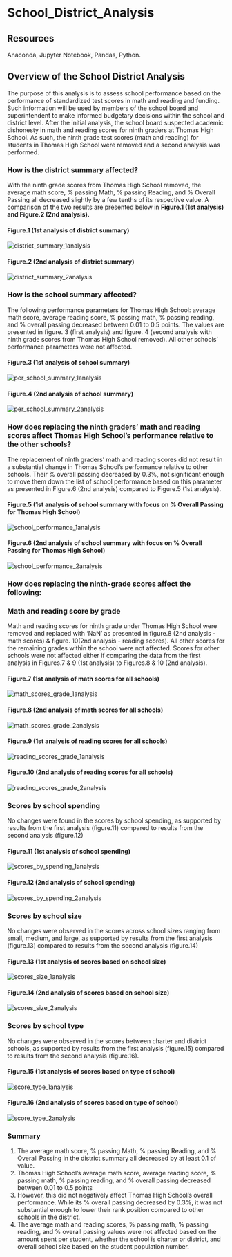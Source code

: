 # School_District_Analysis
## Resources
Anaconda, Jupyter Notebook, Pandas, Python.
## Overview of the School District Analysis
The purpose of this analysis is to assess school performance based on the performance of standardized test scores in math and reading and funding. Such information will be used by members of the school board and superintendent to make informed budgetary decisions within the school and district level.
After the initial analysis, the school board suspected academic dishonesty in math and reading scores for ninth graders at Thomas High School. As such, the ninth grade test scores (math and reading) for students in Thomas High School were removed and a second analysis was performed.

### How is the district summary affected?
With the ninth grade scores from Thomas High School removed, the average math score, % passing Math, % passing Reading, and % Overall Passing all decreased slightly by a few tenths of its respective value. A comparison of the two results are presented below in **Figure.1 (1st analysis) and Figure.2 (2nd analysis).**
#### Figure.1 (1st analysis of district summary)

![district_summary_1analysis](district_summary_1analysis.png)

#### Figure.2 (2nd analysis of district summary)

![district_summary_2analysis](district_summary_2analysis.png)

### How is the school summary affected?
The following performance parameters for Thomas High School:  average math score, average reading score, % passing math, % passing reading, and % overall passing decreased between 0.01 to 0.5 points. The values are presented in figure. 3 (first analysis) and figure. 4 (second analysis with ninth grade scores from Thomas High School removed). All other schools’ performance parameters were not affected.
#### Figure.3 (1st analysis of school summary)

![per_school_summary_1analysis](per_school_summary_1analysis.png)

#### Figure.4 (2nd analysis of school summary)

![per_school_summary_2analysis](per_school_summary_2analysis.png)

### How does replacing the ninth graders’ math and reading scores affect Thomas High School’s performance relative to the other schools?
The replacement of ninth graders’ math and reading scores did not result in a substantial change in Thomas School’s performance relative to other schools. Their % overall passing decreased by 0.3%, not significant enough to move them down the list of school performance based on this parameter as presented in Figure.6 (2nd analysis) compared to Figure.5 (1st analysis).

#### Figure.5 (1st analysis of school summary with focus on % Overall Passing for Thomas High School)

![school_performance_1analysis](school_performance_1analysis.png)

#### Figure.6 (2nd analysis of school summary with focus on % Overall Passing for Thomas High School)

![school_performance_2analysis](school_performance_2analysis.png)

### How does replacing the ninth-grade scores affect the following:
### Math and reading score by grade
Math and reading scores for ninth grade under Thomas High School were removed and replaced with ‘NaN’ as presented in figure.8 (2nd analysis - math scores) & figure. 10(2nd analysis - reading scores). All other scores for the remaining grades within the school were not affected. Scores for other schools were not affected either if comparing the data from the first analysis in Figures.7 & 9 (1st analysis) to Figures.8 & 10 (2nd analysis).

#### Figure.7 (1st analysis of math scores for all schools)

![math_scores_grade_1analysis](math_scores_grade_1analysis.png)

#### Figure.8 (2nd analysis of math scores for all schools)

![math_scores_grade_2analysis](math_scores_grade_2analysis.png)

#### Figure.9 (1st analysis of reading scores for all schools)

![reading_scores_grade_1analysis](reading_scores_grade_1analysis.png)

#### Figure.10 (2nd analysis of reading scores for all schools)

![reading_scores_grade_2analysis](reading_scores_grade_2analysis.png)

### Scores by school spending
No changes were found in the scores by school spending, as supported by results from the first analysis (figure.11) compared to results from the second analysis (figure.12)

#### Figure.11 (1st analysis of school spending)

![scores_by_spending_1analysis](scores_by_spending_1analysis.png)

#### Figure.12 (2nd analysis of school spending)

![scores_by_spending_2analysis](scores_by_spending_2analysis.png)

### Scores by school size
No changes were observed in the scores across school sizes ranging from small, medium, and large, as supported by results from the first analysis (figure.13) compared to results from the second analysis (figure.14)

#### Figure.13 (1st analysis of scores based on school size)

![scores_size_1analysis](scores_size_1analysis.png)

#### Figure.14 (2nd analysis of scores based on school size)

![scores_size_2analysis](scores_size_2analysis.png)

### Scores by school type
No changes were observed in the scores between charter and district schools, as supported by results from the first analysis (figure.15) compared to results from the second analysis (figure.16).

#### Figure.15 (1st analysis of scores based on type of school)

![score_type_1analysis](score_type_1analysis.png)

#### Figure.16 (2nd analysis of scores based on type of school)

![score_type_2analysis](score_type_2analysis.png)


### Summary
1. The average math score, % passing Math, % passing Reading, and % Overall Passing in the district summary all decreased by at least 0.1 of value.
2. Thomas High School’s average math score, average reading score, % passing math, % passing reading, and % overall passing decreased between 0.01 to 0.5 points
3. However, this did not negatively affect Thomas High School’s overall performance. While its % overall passing decreased by 0.3%, it was not substantial enough to lower their rank position compared to other schools in the district.
4. The average math and reading scores, % passing math, % passing reading, and % overall passing values were not affected based on the amount spent per student, whether the school is charter or district, and overall school size based on the student population number.  
